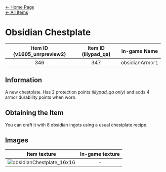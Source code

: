 [← Home Page](../README.md)  
[← All Items](./README.md)

# Obsidian Chestplate
| Item ID (v1605_unrpreview2) | Item ID (lilypad_qa) | In-game Name |
| :-------------------------: | :------------------: | ------------ |
| 346 | 347 | obsidianArmor1 |

## Information 
A new chestplate. Has 2 protection points *(lilypad_qa only)* and adds 4 armor durability points when worn.

## Obtaining the Item
You can craft it with 8 obsidian ingots using a usual chestplate recipe.

## Images
| Item texture | In-game texture |
| :----------: | :-----------: |
| ![obsidianChestplate_16x16](https://raw.githubusercontent.com/Vladg24YT/alphaver/patch-2/items/textures/obsidian_chestplate.png) | - |
